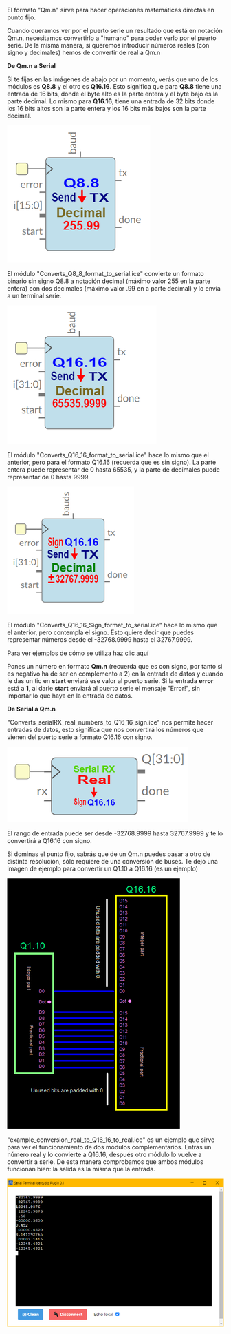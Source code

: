 El formato "Qm.n" sirve para hacer operaciones matemáticas directas en punto fijo.

Cuando queramos ver por el puerto serie un resultado que está en notación Qm.n, necesitamos convertirlo a "humano" para poder verlo por el puerto serie.
De la misma manera, si queremos introducir números reales (con signo y decimales) hemos de convertir de real a Qm.n

**De Qm.n a Serial**

Si te fijas en las imágenes de abajo por un momento, verás que uno de los módulos es **Q8.8** y el otro es **Q16.16**. Esto significa que para **Q8.8** tiene una entrada de 16 bits, donde el byte alto es la parte entera y el byte bajo es la parte decimal. Lo mismo para **Q16.16**, tiene una entrada de 32 bits donde los 16 bits altos son la parte entera y los 16 bits más bajos son la parte decimal.

![](https://github.com/Democrito/repositorios/blob/master/Serial_Maths/image/ConvertQ0808formatSerial.PNG)

El módulo "Converts_Q8_8_format_to_serial.ice" convierte un formato binario sin signo Q8.8 a notación decimal (máximo valor 255 en la parte entera) con dos decimales (máximo valor .99 en a parte decimal) y lo envía a un terminal serie.

![](https://github.com/Democrito/repositorios/blob/master/Serial_Maths/image/ConvertQ1616formatSerial.PNG)

El módulo "Converts_Q16_16_format_to_serial.ice" hace lo mismo que el anterior, pero para el formato Q16.16 (recuerda que es sin signo). La parte entera puede representar de 0 hasta 65535, y la parte de decimales puede representar de 0 hasta 9999.

![](https://github.com/Democrito/repositorios/blob/master/Serial_Maths/image/signQ16_16_to_serial.PNG)

El módulo "Converts_Q16_16_Sign_format_to_serial.ice" hace lo mismo que el anterior, pero contempla el signo. Esto quiere decir que puedes representar números desde el -32768.9999 hasta el 32767.9999.

Para ver ejemplos de cómo se utiliza haz [clic aquí](https://github.com/Democrito/repositorios/tree/master/Maths/div_fix_point#ejemplos-de-implementaci%C3%B3n-a-trav%C3%A9s-del-puerto-serie)

Pones un número en formato **Qm.n** (recuerda que es con signo, por tanto si es negativo ha de ser en complemento a 2) en la entrada de datos y cuando le das un tic en **start** enviará ese valor al puerto serie. Si la entrada **error** está a **1**, al darle **start** enviará al puerto serie el mensaje "Error!", sin importar lo que haya en la entrada de datos.

**De Serial a Qm.n**

"Converts_serialRX_real_numbers_to_Q16_16_sign.ice" nos permite hacer entradas de datos, esto significa que nos convertirá los números que vienen del puerto serie a formato Q16.16 con signo.

![](https://github.com/Democrito/repositorios/blob/master/Serial_Maths/image/Real_to_signQ16_16.PNG)

El rango de entrada puede ser desde -32768.9999 hasta 32767.9999 y te lo convertirá a Q16.16 con signo.

Si dominas el punto fijo, sabrás que de un Qm.n puedes pasar a otro de distinta resolución, sólo requiere de una conversión de buses. Te dejo una imagen de ejemplo para convertir un Q1.10 a Q16.16 (es un ejemplo)

![](https://github.com/Democrito/repositorios/blob/master/Serial_Maths/image/casar%20bits.png)

"example_conversion_real_to_Q16_16_to_real.ice" es un ejemplo que sirve para ver el funcionamiento de dos módulos complementarios. Entras un número real y lo convierte a Q16.16, después otro módulo lo vuelve a convertir a serie. De esta manera comprobamos que ambos módulos funcionan bien: la salida es la misma que la entrada.

![](https://github.com/Democrito/repositorios/blob/master/Serial_Maths/image/serial_conversions_examples_Q16_16_fixed_point.PNG)
